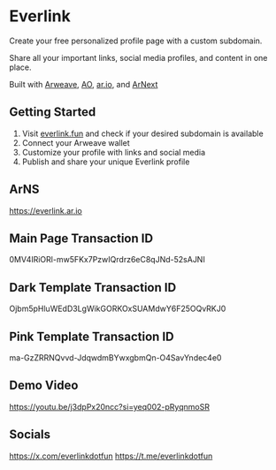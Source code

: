 # Everlink

Create your free personalized profile page with a custom subdomain.

Share all your important links, social media profiles, and content in one place.

Built with [Arweave](https://github.com/ArweaveTeam), [AO](https://github.com/permaweb/ao), [ar.io](https://github.com/ar-io/ar-io-sdk), and [ArNext](https://github.com/weavedb/arnext)

## Getting Started

1. Visit [everlink.fun](https://everlink.fun/) and check if your desired subdomain is available
2. Connect your Arweave wallet 
3. Customize your profile with links and social media
4. Publish and share your unique Everlink profile


## ArNS
https://everlink.ar.io

## Main Page Transaction ID
0MV4IRiORl-mw5FKx7PzwIQrdrz6eC8qJNd-52sAJNI

## Dark Template Transaction ID
Ojbm5pHluWEdD3LgWikGORKOxSUAMdwY6F25OQvRKJ0

## Pink Template Transaction ID
ma-GzZRRNQvvd-JdqwdmBYwxgbmQn-O4SavYndec4e0

## Demo Video
https://youtu.be/j3dpPx20ncc?si=yeq002-pRyqnmoSR

## Socials
https://x.com/everlinkdotfun
https://t.me/everlinkdotfun